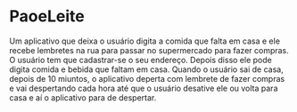 # PaoeLeite
Um aplicativo que deixa o usuário digita a comida que falta em casa e ele recebe lembretes na rua para passar no supermercado para fazer compras.
O usuário tem que cadastrar-se o seu endereço. Depois disso ele pode digita comida e bebida que faltam em casa. Quando o usuário sai de casa, depois de 10 miuntos, o aplicativo deperta com lembrete de fazer compras e vai despertando cada hora até que o usuário desative ele ou volta para casa e aí o aplicativo para de despertar. 
